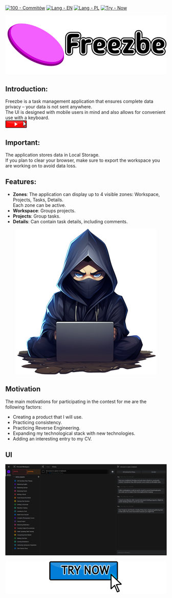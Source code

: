 [![100 - Commitów](https://img.shields.io/badge/100-Commitów-2ea44f)](https://100commitow.pl/)
[![Lang - EN](https://img.shields.io/badge/lang-en-2ea44f)](/README.md)
[![Lang - PL](https://img.shields.io/badge/lang-pl-2ea44f)](/README.PL.md)
[![Try - Now](https://img.shields.io/badge/try-now-2ea44f)](https://freezbe.pl/)

[![Freezbe](docs/readme/images/Freezbe_logo.png "Freezbe")](http://www.freezbe.pl/)

## Introduction:

Freezbe is a task management application that ensures complete data privacy – your data is not sent anywhere.<br>
The UI is designed with mobile users in mind and also allows for convenient use with a keyboard.<br>
[![Video](docs/readme/images/Video.png "Video")](https://youtu.be/JcyTco7CkB8)

## Important:

The application stores data in Local Storage.<br>
If you plan to clear your browser, make sure to export the workspace you are working on to avoid data loss.

## Features:

-   **Zones**: The application can display up to 4 visible zones: Workspace, Projects, Tasks, Details.<br>
    Each zone can be active.
-   **Workspace**: Groups projects.
-   **Projects**: Group tasks.
-   **Details**: Can contain task details, including comments.

<p align="center">
 <img src="https://raw.githubusercontent.com/ArcticLeopard/Freezbe/main/docs/readme/images/Developer.png" />
</p>

## Motivation

The main motivations for participating in the contest for me are the following factors:

-   Creating a product that I will use.
-   Practicing consistency.
-   Practicing Reverse Engineering.
-   Expanding my technological stack with new technologies.
-   Adding an interesting entry to my CV.

## UI

[![UI](docs/readme/images/PreviewCurrentUserInterface.png "UI")](http://www.freezbe.pl/)

[![Freezbe](docs/readme/images/TryNow.png "Freezbe")](http://www.freezbe.pl/)
